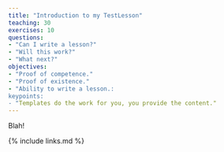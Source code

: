 ```yaml
---
title: "Introduction to my TestLesson"
teaching: 30
exercises: 10
questions:
- "Can I write a lesson?"
- "Will this work?"
- "What next?"
objectives:
- "Proof of competence."
- "Proof of existence."
- "Ability to write a lesson.:
keypoints:
- "Templates do the work for you, you provide the content."
---
```


Blah!

{% include links.md %}
